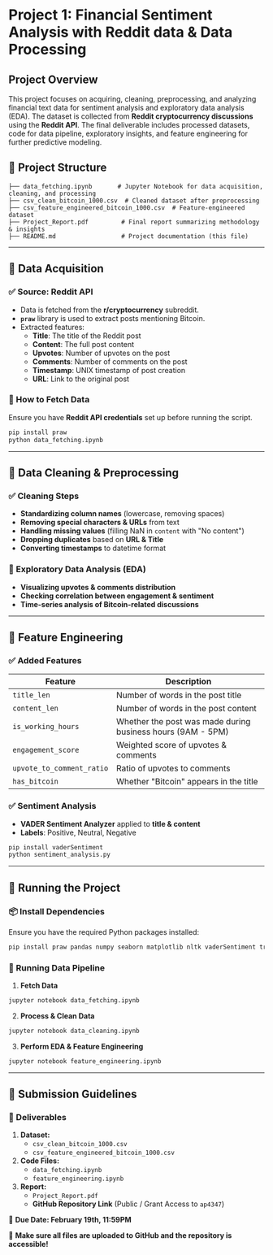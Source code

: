 # **Project 1: Financial Sentiment Analysis with Reddit data & Data Processing**

## **Project Overview**
This project focuses on acquiring, cleaning, preprocessing, and analyzing financial text data for sentiment analysis and exploratory data analysis (EDA). The dataset is collected from **Reddit cryptocurrency discussions** using the **Reddit API**. The final deliverable includes processed datasets, code for data pipeline, exploratory insights, and feature engineering for further predictive modeling.

## **📂 Project Structure**
```
├── data_fetching.ipynb       # Jupyter Notebook for data acquisition, cleaning, and processing
├── csv_clean_bitcoin_1000.csv  # Cleaned dataset after preprocessing
├── csv_feature_engineered_bitcoin_1000.csv  # Feature-engineered dataset
├── Project_Report.pdf         # Final report summarizing methodology & insights
├── README.md                  # Project documentation (this file)
```

---

## **🔹 Data Acquisition**
### **✅ Source: Reddit API**
- Data is fetched from the **r/cryptocurrency** subreddit.
- **`praw`** library is used to extract posts mentioning Bitcoin.
- Extracted features:
  - **Title**: The title of the Reddit post
  - **Content**: The full post content
  - **Upvotes**: Number of upvotes on the post
  - **Comments**: Number of comments on the post
  - **Timestamp**: UNIX timestamp of post creation
  - **URL**: Link to the original post

### **📜 How to Fetch Data**
Ensure you have **Reddit API credentials** set up before running the script.
```bash
pip install praw
python data_fetching.ipynb
```

---

## **🔹 Data Cleaning & Preprocessing**
### **✅ Cleaning Steps**
- **Standardizing column names** (lowercase, removing spaces)
- **Removing special characters & URLs** from text
- **Handling missing values** (filling NaN in `content` with "No content")
- **Dropping duplicates** based on **URL & Title**
- **Converting timestamps** to datetime format

### **🔹 Exploratory Data Analysis (EDA)**
- **Visualizing upvotes & comments distribution**
- **Checking correlation between engagement & sentiment**
- **Time-series analysis of Bitcoin-related discussions**

---

## **🔹 Feature Engineering**
### **✅ Added Features**
| Feature | Description |
|---------|-------------|
| `title_len` | Number of words in the post title |
| `content_len` | Number of words in the post content |
| `is_working_hours` | Whether the post was made during business hours (9AM - 5PM) |
| `engagement_score` | Weighted score of upvotes & comments |
| `upvote_to_comment_ratio` | Ratio of upvotes to comments |
| `has_bitcoin` | Whether "Bitcoin" appears in the title |

### **✅ Sentiment Analysis**
- **VADER Sentiment Analyzer** applied to **title & content**
- **Labels**: Positive, Neutral, Negative

```bash
pip install vaderSentiment
python sentiment_analysis.py
```

---

## **🔹 Running the Project**
### **📦 Install Dependencies**
Ensure you have the required Python packages installed:
```bash
pip install praw pandas numpy seaborn matplotlib nltk vaderSentiment transformers
```

### **🚀 Running Data Pipeline**
1. **Fetch Data**
```bash
jupyter notebook data_fetching.ipynb
```
2. **Process & Clean Data**
```bash
jupyter notebook data_cleaning.ipynb
```
3. **Perform EDA & Feature Engineering**
```bash
jupyter notebook feature_engineering.ipynb
```

---

## **📌 Submission Guidelines**
### **📜 Deliverables**
1. **Dataset:**
   - `csv_clean_bitcoin_1000.csv`
   - `csv_feature_engineered_bitcoin_1000.csv`
2. **Code Files:**
   - `data_fetching.ipynb`
   - `feature_engineering.ipynb`
3. **Report:**
   - `Project_Report.pdf`
   - **GitHub Repository Link** (Public / Grant Access to `ap4347`)

📅 **Due Date: February 19th, 11:59PM**

🚀 **Make sure all files are uploaded to GitHub and the repository is accessible!**

